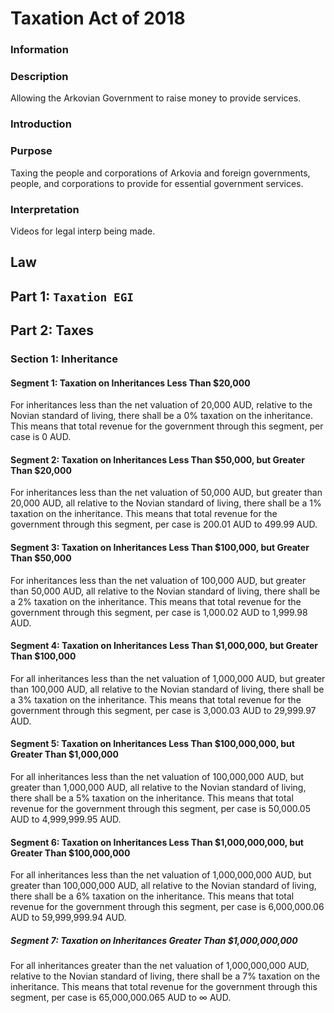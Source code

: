 # Taxation Act of 2018

### Information

### Description
Allowing the Arkovian Government to raise money to provide services.

### Introduction 

### Purpose
Taxing the people and corporations of Arkovia and foreign governments, people, and corporations to provide for essential government services.

### Interpretation
Videos for legal interp being made.

## Law

## Part 1: `Taxation EGI`

## Part 2: Taxes

### Section 1: Inheritance

#### Segment 1: Taxation on Inheritances Less Than $20,000
For inheritances less than the net valuation of 20,000 AUD, relative to the Novian standard of living, there shall be a 0% taxation on the inheritance. This means that total revenue for the government through this segment, per case is 0 AUD.

#### Segment 2: Taxation on Inheritances Less Than $50,000, but Greater Than $20,000
For inheritances less than the net valuation of 50,000 AUD, but greater than 20,000 AUD, all relative to the Novian standard of living, there shall be a 1% taxation on the inheritance. This means that total revenue for the government through this segment, per case is 200.01 AUD to 499.99 AUD.

#### Segment 3: Taxation on Inheritances Less Than $100,000, but Greater Than $50,000
For inheritances less than the net valuation of 100,000 AUD, but greater than 50,000 AUD, all relative to the Novian standard of living, there shall be a 2% taxation on the inheritance. This means that total revenue for the government through this segment, per case is 1,000.02 AUD to 1,999.98 AUD.

#### Segment 4: Taxation on Inheritances Less Than $1,000,000, but Greater Than $100,000
For all inheritances less than the net valuation of 1,000,000 AUD, but greater than 100,000 AUD, all relative to the Novian standard of living, there shall be a 3% taxation on the inheritance. This means that total revenue for the government through this segment, per case is 3,000.03 AUD to 29,999.97 AUD.

#### Segment 5: Taxation on Inheritances Less Than $100,000,000, but Greater Than $1,000,000
For all inheritances less than the net valuation of 100,000,000 AUD, but greater than 1,000,000 AUD, all relative to the Novian standard of living, there shall be a 5% taxation on the inheritance. This means that total revenue for the government through this segment, per case is 50,000.05 AUD to 4,999,999.95 AUD.

#### Segment 6: Taxation on Inheritances  Less Than $1,000,000,000, but Greater Than $100,000,000
For all inheritances less than the net valuation of 1,000,000,000 AUD, but greater than 100,000,000 AUD, all relative to the Novian standard of living, there shall be a 6% taxation on the inheritance. This means that total revenue for the government through this segment, per case is 6,000,000.06 AUD to 59,999,999.94 AUD.

##### Segment 7: Taxation on Inheritances Greater Than $1,000,000,000
For all inheritances greater than the net valuation of 1,000,000,000 AUD, relative to the Novian standard of living, there shall be a 7% taxation on the inheritance. This means that total revenue for the government through this segment, per case is 65,000,000.065 AUD to ∞ AUD.
